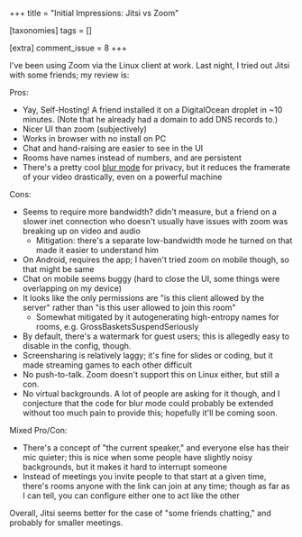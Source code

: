 +++
title = "Initial Impressions: Jitsi vs Zoom"

[taxonomies]
tags = []

[extra]
comment_issue = 8
+++

I've been using Zoom via the Linux client at work. Last night, I tried out Jitsi with some friends; my review is:

Pros:

-	Yay, Self-Hosting! A friend installed it on a DigitalOcean droplet in ~10 minutes. (Note that he already had a domain to add DNS records to.)
-	Nicer UI than zoom (subjectively)
-	Works in browser with no install on PC
-	Chat and hand-raising are easier to see in the UI
-	Rooms have names instead of numbers, and are persistent
-	There's a pretty cool [blur mode](blur-mode.png) for privacy, but it reduces the framerate of your video drastically, even on a powerful machine

Cons:

-	Seems to require more bandwidth? didn't measure, but a friend on a slower inet connection who doesn't usually have issues with zoom was breaking up on video and audio
	-	Mitigation: there's a separate low-bandwidth mode he turned on that made it easier to understand him
-	On Android, requires the app; I haven't tried zoom on mobile though, so that might be same
-	Chat on mobile seems buggy (hard to close the UI, some things were overlapping on my device)
-	It looks like the only permissions are "is this client allowed by the server" rather than "is this user allowed to join this room"
	-	Somewhat mitigated by it autogenerating high-entropy names for rooms, e.g. GrossBasketsSuspendSeriously
-	By default, there's a watermark for guest users; this is allegedly easy to disable in the config, though.
-	Screensharing is relatively laggy; it's fine for slides or coding, but it made streaming games to each other difficult
-	No push-to-talk. Zoom doesn't support this on Linux either, but still a con.
-	No virtual backgrounds. A lot of people are asking for it though, and I conjecture that the code for blur mode could probably be extended without too much pain to provide this; hopefully it'll be coming soon.

Mixed Pro/Con:

-	There's a concept of "the current speaker," and everyone else has their mic quieter; this is nice when some people have slightly noisy backgrounds, but it makes it hard to interrupt someone
-	Instead of meetings you invite people to that start at a given time, there's rooms anyone with the link can join at any time; though as far as I can tell, you can configure either one to act like the other

Overall, Jitsi seems better for the case of "some friends chatting," and probably for smaller meetings.
